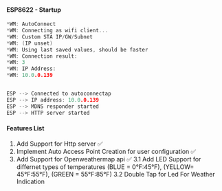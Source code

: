 
#### ESP8622 - Startup
```C
*WM: AutoConnect
*WM: Connecting as wifi client...
*WM: Custom STA IP/GW/Subnet
*WM: (IP unset)
*WM: Using last saved values, should be faster
*WM: Connection result: 
*WM: 3
*WM: IP Address:
*WM: 10.0.0.139


ESP --> Connected to autoconnectap
ESP --> IP address: 10.0.0.139
ESP --> MDNS responder started
ESP --> HTTP server started
```

#### Features List
1. Add Support for Http server :white_check_mark:
2. Implement Auto Access Point Creation for user configuration :white_check_mark:
3. Add Support for Openweathermap api :white_check_mark:
3.1 Add LED Support for differnet types of temperatures (BLUE = 0°F‎:45°F‎), (YELLOW= 45°F:55°F), (GREEN = 55°F:85°F)
3.2 Double Tap for Led For Weather Indication
